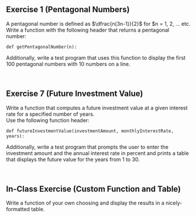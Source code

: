 ## Exercise 1 (Pentagonal Numbers)
A pentagonal number is defined as $\dfrac{n(3n-1)}{2}$ for $n = 1, 2, ...   etc. \
Write a function with the following header that returns a pentagonal number:

```
def getPentagonalNumber(n):
```
Additionally, write a test program that uses this function to display the first 100 pentagonal numbers with 10 numbers on a line.

<br>


## Exercise 7 (Future Investment Value)
Write a function that computes a future investment value at a given interest rate for a specified number of years. \
Use the following function header:

```
def futureInvestmentValue(investmentAmount, monthlyInterestRate, years):
```
Additionally, write a test program that prompts the user to enter the investment amount and the annual interest rate in percent and prints a table that displays the future value for the years from 1 to 30.

<br>


## In-Class Exercise (Custom Function and Table)
Write a function of your own choosing and display the results in a nicely-formatted table.

<br>
